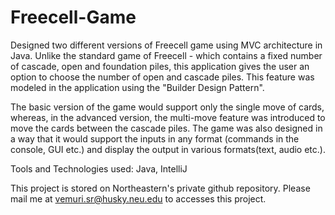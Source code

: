 # Freecell-Game

Designed two different versions of Freecell game using MVC architecture in Java. Unlike the standard game of Freecell - which contains a fixed number of cascade, open and foundation piles, this application gives the user an option to choose the number of open and cascade piles. This feature was modeled in the application using the "Builder Design Pattern". 

The basic version of the game would support only the single move of cards, whereas, in the advanced version, the multi-move feature was introduced to move the cards between the cascade piles. The game was also designed in a way that it would support the inputs in any format (commands in the console, GUI etc.) and display the output in various formats(text, audio etc.).

Tools and Technologies used: Java, IntelliJ

This project is stored on Northeastern's private github repository. Please mail me at vemuri.sr@husky.neu.edu to accesses this project.
